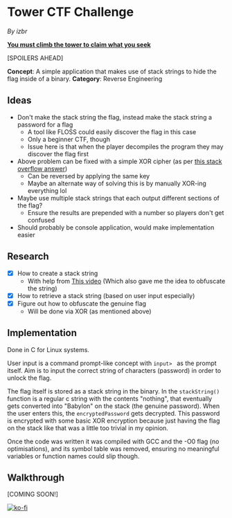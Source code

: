 # Tower CTF Challenge

*By izbr*

[**You must climb the tower to claim what you seek**](media/tower.out)

[SPOILERS AHEAD]

**Concept**: A simple application that makes use of stack strings to hide the flag inside of a binary.
**Category**: Reverse Engineering

## Ideas

- Don't make the stack string the flag, instead make the stack string a password for a flag
  - A tool like FLOSS could easily discover the flag in this case
  - Only a beginner CTF, though
  - Issue here is that when the player decompiles the program they may discover the flag first
- Above problem can be fixed with a simple XOR cipher (as per [this stack overflow answer](https://stackoverflow.com/a/72168280/12207605))
  - Can be reversed by applying the same key
  - Maybe an alternate way of solving this is by manually XOR-ing everything lol
- Maybe use multiple stack strings that each output different sections of the flag?
  - Ensure the results are prepended with a number so players don't get confused
- Should probably be console application, would make implementation easier

## Research

- [X] How to create a stack string
  - With help from [This video](https://youtube.com/watch?v=DV4DKq7zTfE) (Which also gave me the idea to obfuscate the string)
- [X] How to retrieve a stack string (based on user input especially)
- [X] Figure out how to obfuscate the genuine flag
  - Will be done via XOR (as mentioned above)
  
## Implementation

Done in C for Linux systems.

User input is a command prompt-like concept with `input> ` as the prompt itself. Aim is to input the correct string of characters (password) in order to unlock the flag.

The flag itself is stored as a stack string in the binary. In the `stackString()` function is a regular c string with the contents "nothing", that eventually gets converted into "Babylon" on the stack (the genuine password). When the user enters this, the `encryptedPassword` gets decrypted. This password is encrypted with some basic XOR encryption because just having the flag on the stack like that was a little too trivial in my opinion.  

Once the code was written it was compiled with GCC and the -O0 flag (no optimisations), and its symbol table was removed, ensuring no meaningful variables or function names could slip though. 

## Walkthrough

[COMING SOON!]

[![ko-fi](https://ko-fi.com/img/githubbutton_sm.svg)](https://ko-fi.com/A0A1D0FSN)
